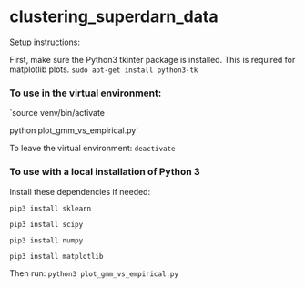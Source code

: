 # clustering_superdarn_data

Setup instructions:

First, make sure the Python3 tkinter package is installed. This is required for matplotlib plots.
`sudo apt-get install python3-tk`


### To use in the virtual environment:
`source venv/bin/activate

python plot_gmm_vs_empirical.py`

To leave the virtual environment:
`deactivate`


### To use with a local installation of Python 3
Install these dependencies if needed:

`pip3 install sklearn`

`pip3 install scipy`

`pip3 install numpy`

`pip3 install matplotlib`

Then run:
`python3 plot_gmm_vs_empirical.py`
